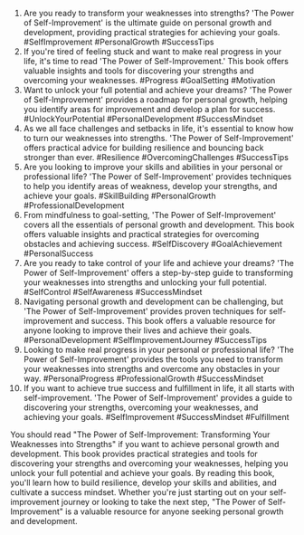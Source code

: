 1. Are you ready to transform your weaknesses into strengths? 'The Power of Self-Improvement' is the ultimate guide on personal growth and development, providing practical strategies for achieving your goals. #SelfImprovement #PersonalGrowth #SuccessTips
2. If you're tired of feeling stuck and want to make real progress in your life, it's time to read 'The Power of Self-Improvement.' This book offers valuable insights and tools for discovering your strengths and overcoming your weaknesses. #Progress #GoalSetting #Motivation
3. Want to unlock your full potential and achieve your dreams? 'The Power of Self-Improvement' provides a roadmap for personal growth, helping you identify areas for improvement and develop a plan for success. #UnlockYourPotential #PersonalDevelopment #SuccessMindset
4. As we all face challenges and setbacks in life, it's essential to know how to turn our weaknesses into strengths. 'The Power of Self-Improvement' offers practical advice for building resilience and bouncing back stronger than ever. #Resilience #OvercomingChallenges #SuccessTips
5. Are you looking to improve your skills and abilities in your personal or professional life? 'The Power of Self-Improvement' provides techniques to help you identify areas of weakness, develop your strengths, and achieve your goals. #SkillBuilding #PersonalGrowth #ProfessionalDevelopment
6. From mindfulness to goal-setting, 'The Power of Self-Improvement' covers all the essentials of personal growth and development. This book offers valuable insights and practical strategies for overcoming obstacles and achieving success. #SelfDiscovery #GoalAchievement #PersonalSuccess
7. Are you ready to take control of your life and achieve your dreams? 'The Power of Self-Improvement' offers a step-by-step guide to transforming your weaknesses into strengths and unlocking your full potential. #SelfControl #SelfAwareness #SuccessMindset
8. Navigating personal growth and development can be challenging, but 'The Power of Self-Improvement' provides proven techniques for self-improvement and success. This book offers a valuable resource for anyone looking to improve their lives and achieve their goals. #PersonalDevelopment #SelfImprovementJourney #SuccessTips
9. Looking to make real progress in your personal or professional life? 'The Power of Self-Improvement' provides the tools you need to transform your weaknesses into strengths and overcome any obstacles in your way. #PersonalProgress #ProfessionalGrowth #SuccessMindset
10. If you want to achieve true success and fulfillment in life, it all starts with self-improvement. 'The Power of Self-Improvement' provides a guide to discovering your strengths, overcoming your weaknesses, and achieving your goals. #SelfImprovement #SuccessMindset #Fulfillment

You should read "The Power of Self-Improvement: Transforming Your Weaknesses into Strengths" if you want to achieve personal growth and development. This book provides practical strategies and tools for discovering your strengths and overcoming your weaknesses, helping you unlock your full potential and achieve your goals. By reading this book, you'll learn how to build resilience, develop your skills and abilities, and cultivate a success mindset. Whether you're just starting out on your self-improvement journey or looking to take the next step, "The Power of Self-Improvement" is a valuable resource for anyone seeking personal growth and development.
